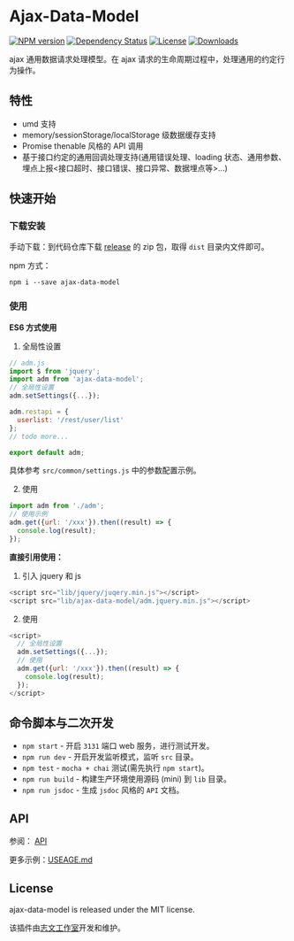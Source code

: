 # Ajax-Data-Model

[![NPM version][npm-image]][npm-url]
[![Dependency Status][david-image]][david-url]
[![License][license-image]][license-url]
[![Downloads][downloads-image]][downloads-url]

ajax 通用数据请求处理模型。在 ajax 请求的生命周期过程中，处理通用的约定行为操作。

## 特性

* umd 支持
* memory/sessionStorage/localStorage 级数据缓存支持
* Promise thenable 风格的 API 调用
* 基于接口约定的通用回调处理支持(通用错误处理、loading 状态、通用参数、埋点上报<接口超时、接口错误、接口异常、数据埋点等>...)

## 快速开始

### 下载安装

手动下载：到代码仓库下载 [release](https://github.com/lzwme/ajax-data-model/releases) 的 zip 包，取得 `dist` 目录内文件即可。

npm 方式：

```
npm i --save ajax-data-model
```

### 使用

**ES6 方式使用**

1. 全局性设置

```javascript
// adm.js
import $ from 'jquery';
import adm from 'ajax-data-model';
// 全局性设置
adm.setSettings({...});

adm.restapi = {
  userlist: '/rest/user/list'
};
// todo more...

export default adm;
```
具体参考 `src/common/settings.js` 中的参数配置示例。

2. 使用

```javascript
import adm from './adm';
// 使用示例
adm.get({url: '/xxx'}).then((result) => {
  console.log(result);
});
```

**直接引用使用：**

1. 引入 jquery 和 js

```javascript
<script src="lib/jquery/juqery.min.js"></script>
<script src="lib/ajax-data-model/adm.jquery.min.js"></script>
```

2. 使用

```javascript
<script>
  // 全局性设置
  adm.setSettings({...});
  // 使用
  adm.get({url: '/xxx'}).then((result) => {
    console.log(result);
  });
</script>
```

## 命令脚本与二次开发

* `npm start` - 开启 `3131` 端口 web 服务，进行测试开发。
* `npm run dev` - 开启开发监听模式，监听 `src` 目录。
* `npm test` - `mocha + chai` 测试(需先执行 `npm start`)。
* `npm run build` - 构建生产环境使用源码 (mini) 到 `lib` 目录。
* `npm run jsdoc` - 生成 `jsdoc` 风格的 `API` 文档。

## API

参阅： [API](https://lzw.me/pages/demo/ajax-data-model/api/)

更多示例：[USEAGE.md](https://github.com/lzwme/ajax-data-model/blob/master/USEAGE.md)

## License

ajax-data-model is released under the MIT license.

该插件由[志文工作室](http://lzw.me)开发和维护。

[npm-image]: https://img.shields.io/npm/v/ajax-data-model.svg?style=flat-square
[npm-url]: https://npmjs.org/package/ajax-data-model
[github-tag]: http://img.shields.io/github/tag/lzwme/ajax-data-model.svg?style=flat-square
[github-url]: https://github.com/lzwme/ajax-data-model/tags
[travis-image]: https://img.shields.io/travis/lzwme/ajax-data-model.svg?style=flat-square
[travis-url]: https://travis-ci.org/lzwme/ajax-data-model
[coveralls-image]: https://img.shields.io/coveralls/lzwme/ajax-data-model.svg?style=flat-square
[coveralls-url]: https://coveralls.io/r/lzwme/ajax-data-model?branch=master
[david-image]: http://img.shields.io/david/lzwme/ajax-data-model.svg?style=flat-square
[david-url]: https://david-dm.org/lzwme/ajax-data-model
[license-image]: http://img.shields.io/npm/l/ajax-data-model.svg?style=flat-square
[license-url]: LICENSE
[downloads-image]: http://img.shields.io/npm/dm/ajax-data-model.svg?style=flat-square
[downloads-url]: https://npmjs.org/package/ajax-data-model
